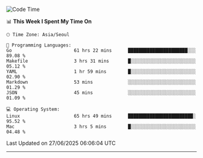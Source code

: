 <!---
[![JS's LinkedIn](https://img.shields.io/badge/LinkedIn-blue?style=for-the-badge&logo=linkedin)](https://www.linkedin.com/in/jaeseung-lee-5a2a32139/) 
[![JS's Notion](https://img.shields.io/badge/Notion-black?style=for-the-badge&logo=notion)](https://bit.ly/ljswiki1) <br><br>
-->
<!-- ![JS's GitHub stats](https://github-readme-stats-lemon-five.vercel.app/api?username=tkxkd0159&hide=contribs,prs,stars,issues&show_icons=true&theme=react&include_all_commits=true)   -->
<!-- ![Top Langs](https://github-readme-stats-lemon-five.vercel.app/api/top-langs/?username=tkxkd0159&layout=compact&hide=jupyter%20notebook,scss,html,css&langs_count=10)  -->


<!--START_SECTION:waka-->
![Code Time](http://img.shields.io/badge/Code%20Time-3%2C905%20hrs%2020%20mins-blue)

📊 **This Week I Spent My Time On** 

```text
🕑︎ Time Zone: Asia/Seoul

💬 Programming Languages: 
Go                       61 hrs 22 mins      ██████████████████████░░░   89.08 % 
Makefile                 3 hrs 31 mins       █░░░░░░░░░░░░░░░░░░░░░░░░   05.12 % 
YAML                     1 hr 59 mins        █░░░░░░░░░░░░░░░░░░░░░░░░   02.90 % 
Markdown                 53 mins             ░░░░░░░░░░░░░░░░░░░░░░░░░   01.29 % 
JSON                     45 mins             ░░░░░░░░░░░░░░░░░░░░░░░░░   01.09 % 

💻 Operating System: 
Linux                    65 hrs 49 mins      ████████████████████████░   95.52 % 
Mac                      3 hrs 5 mins        █░░░░░░░░░░░░░░░░░░░░░░░░   04.48 % 
```


 Last Updated on 27/06/2025 06:06:04 UTC
<!--END_SECTION:waka-->

---
<!---
<a href="https://github.com/tkxkd0159/books">
  <img align="center" src="https://github-readme-stats-lemon-five.vercel.app/api/pin/?username=tkxkd0159&repo=books&theme=react" />
</a>
-->

<!---
- 🔭 I’m currently working on ...
- 🌱 I’m currently learning blockchain and distributed network
- 👯 I’m looking to collaborate on ...
- 🤔 I’m looking for help with ...
- 💬 Ask me about ...
- 📫 How to reach me: ...
- 😄 Pronouns: ...
- ⚡ Fun fact: ...
-->
